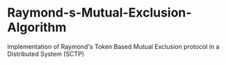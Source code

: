 # Raymond-s-Mutual-Exclusion-Algorithm

Implementation of Raymond's Token Based Mutual Exclusion protocol in a Distributed System (SCTP)
